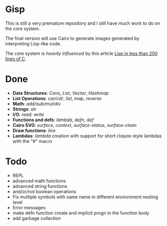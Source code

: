 # Gisp

This is still a very premature repository and I still have much work to do on the core system.

The final version will use Cairo to generate images generated by interpreting Lisp-like code.

The core system is *heavily influenced* by this article [Lisp in less than 200 lines of C](https://carld.github.io/2017/06/20/lisp-in-less-than-200-lines-of-c.html).

# Done
- **Data Structures**: *Cons*, *List*, *Vector*, *Hashmap*
- **List Operations**: *car/cdr*, *list*, *map*, *reverse*
- **Math**: *add/sub/mul/div*
- **Strings**: *str*
- **I/O**: *read*. *write*
- **Functions and defs**: *lambda*, *defn*, *def*
- **Cairo SVG**: *surface*, *context*, *surface-status*, *surface-clean* 
- **Draw functions**: *line*
- **Lambdas**: *lambda* creation with support for short clojure-style lambdas with the "#" macro

# Todo
- REPL
- advanced math functions
- advanced string functions
- and/or/not boolean operations
- Fix multiple symbols with same name in different environment nesting level
- Error messages
- make defn function create and implicit progn in the function body
- add garbage collection





